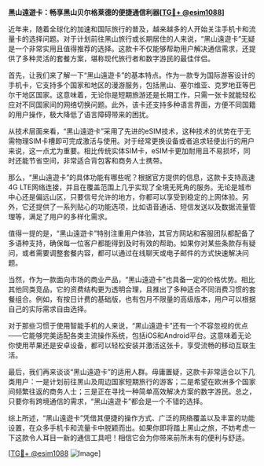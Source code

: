 **黑山遠遊卡：畅享黑山贝尔格莱德的便捷通信利器[[TG💪+ @esim1088](https://t.me/s/esim1088)]**

近年来，随着全球化的加速和国际旅行的普及，越来越多的人开始关注手机卡和流量卡的选择问题。对于计划前往黑山旅行或长期居住的人来说，“黑山遠遊卡”无疑是一个非常实用且值得推荐的选择。这款卡不仅能够帮助用户解决通信需求，还提供了多种灵活的套餐方案，堪称现代旅行者和数字游民的最佳伴侣。

首先，让我们来了解一下“黑山遠遊卡”的基本特点。作为一款专为国际游客设计的手机卡，它支持多个国家和地区的漫游服务，包括黑山、塞尔维亚、克罗地亚等巴尔干地区国家。这意味着，无论你是短期旅游还是长期工作，只需一张卡就能轻松应对不同国家间的网络切换问题。此外，该卡还支持多种语言界面，方便不同国籍的用户操作，极大降低了语言障碍带来的困扰。

从技术层面来看，“黑山遠遊卡”采用了先进的eSIM技术，这种技术的优势在于无需物理SIM卡槽即可完成激活与使用。对于经常更换设备或者追求轻便出行的用户来说，这一点尤为重要。相比传统实体SIM卡，eSIM卡更加耐用且不易损坏，同时还能节省空间，非常适合背包客和商务人士携带。

那么，“黑山遠遊卡”的具体功能有哪些呢？根据官方提供的信息，这款卡支持高速4G LTE网络连接，并且在覆盖范围上几乎实现了全境无死角的服务。无论是城市中心还是偏远山区，只要信号允许的地方，你都可以享受到稳定的上网体验。另外，它还提供了一系列贴心的功能选项，比如语音通话、短信发送以及数据流量管理等，满足了用户的多样化需求。

值得一提的是，“黑山遠遊卡”特别注重用户体验，其官方网站和客服团队都配备了多语种支持，确保每一位客户都能得到及时有效的帮助。如果你对某些条款存有疑问，或者需要调整套餐内容，都可以通过在线聊天或电子邮件的方式快速解决问题。

当然，作为一款面向市场的商业产品，“黑山遠遊卡”也具备一定的价格优势。相比其他同类竞品，它的资费结构更为透明合理，且推出了多种适合不同消费习惯的套餐组合。例如，有按日计费的基础版，也有包月不限量的高级版本，用户可以根据自己的实际需求自由选择。

对于那些习惯于使用智能手机的人来说，“黑山遠遊卡”还有一个不容忽视的优点——它能够完美适配各类主流操作系统，包括iOS和Android平台。这意味着无论你使用苹果还是安卓设备，都可以轻松安装并激活这张卡，享受流畅的移动互联生活。

最后，我们再来谈谈“黑山遠遊卡”的适用人群。毋庸置疑，这款卡非常适合以下几类用户：一是计划前往黑山及周边国家短期旅行的游客；二是希望在欧洲多个国家间频繁往返的商务人士；三是正在寻找一种简单高效解决方案的数字游民。总之，只要你有跨境通信的需求，“黑山遠遊卡”都会是一个不错的选择。

综上所述，“黑山遠遊卡”凭借其便捷的操作方式、广泛的网络覆盖以及丰富的功能设置，在众多手机卡和流量卡中脱颖而出。如果你即将踏上黑山之旅，不妨考虑一下这款令人耳目一新的通信工具吧！相信它会为你带来前所未有的便利与舒适。

[[TG💪+ @esim1088](https://t.me/s/esim1088) ![Image](https://i.postimg.cc/4NQfJmqS/Snipaste-2025-05-13-00-14-12.png)]